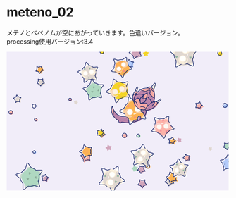 # meteno_02
メテノとベベノムが空にあがっていきます。色違いバージョン。<br>
processing使用バージョン:3.4

<img src = "https://raw.githubusercontent.com/yuyurigi/meteno_02/master/190202_024607_0024.png">
